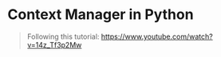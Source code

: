 # Context Manager in Python

> Following this tutorial: <https://www.youtube.com/watch?v=14z_Tf3p2Mw>
